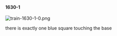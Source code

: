 #### 1630-1
![train-1630-1-0.png](https://github.com/lil-lab/nlvr/raw/master/nlvr/train/images/38/train-1630-1-0.png "train-1630-1-0.png")

there is exactly one blue square touching the base